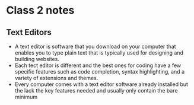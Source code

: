 # Class 2 notes

## Text Editors
* A text editor is software that you download on your computer that enables you to type plain text that is typically used for designing and building websites.
* Each tect editor is different and the best ones for coding have a few specific features such as code completion, syntax highlighting, and a variety of extensions and themes.
* Every computer comes with a text editor software already installed but the lack the key features needed and usually only contain the bare minimum 
